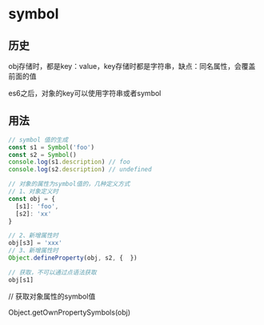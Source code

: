 # symbol

## 历史

obj存储时，都是key：value，key存储时都是字符串，缺点：同名属性，会覆盖前面的值

es6之后，对象的key可以使用字符串或者symbol

## 用法

```js
// symbol 值的生成
const s1 = Symbol('foo')
const s2 = Symbol()
console.log(s1.description) // foo
console.log(s2.description) // undefined

// 对象的属性为symbol值的，几种定义方式
// 1、对象定义时
const obj = {
  [s1]: 'foo',
  [s2]: 'xx'
}

// 2、新增属性时
obj[s3] = 'xxx'
// 3、新增属性时
Object.defineProperty(obj, s2, {  })

// 获取，不可以通过点语法获取
obj[s1]
```

// 获取对象属性的symbol值

Object.getOwnPropertySymbols(obj)